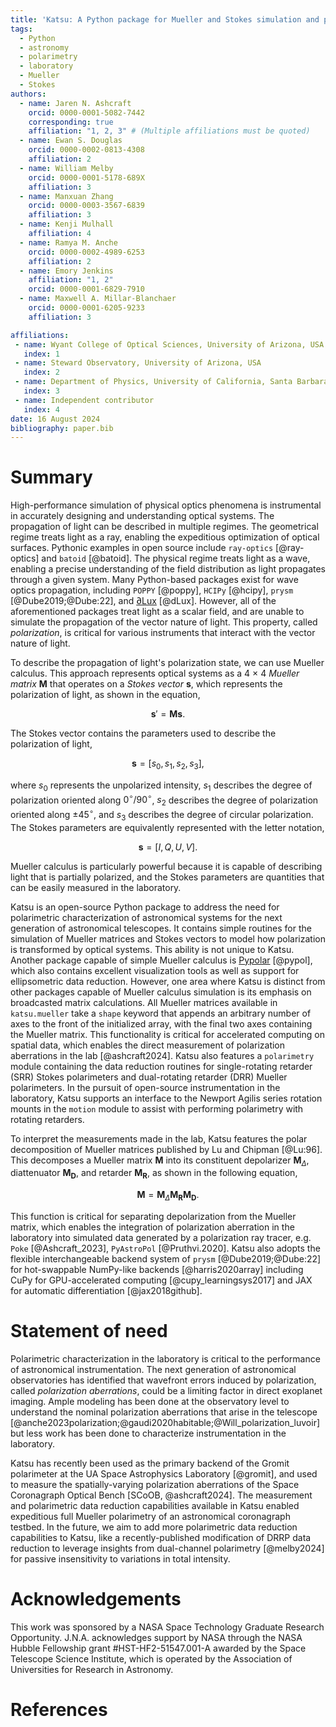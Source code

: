 ```yaml
---
title: 'Katsu: A Python package for Mueller and Stokes simulation and polarimetry'
tags:
  - Python
  - astronomy
  - polarimetry
  - laboratory
  - Mueller
  - Stokes
authors:
  - name: Jaren N. Ashcraft
    orcid: 0000-0001-5082-7442
    corresponding: true
    affiliation: "1, 2, 3" # (Multiple affiliations must be quoted)
  - name: Ewan S. Douglas
    orcid: 0000-0002-0813-4308
    affiliation: 2
  - name: William Melby
    orcid: 0000-0001-5178-689X
    affiliation: 3
  - name: Manxuan Zhang
    orcid: 0000-0003-3567-6839
    affiliation: 3
  - name: Kenji Mulhall
    affiliation: 4
  - name: Ramya M. Anche
    orcid: 0000-0002-4989-6253
    affiliation: 2
  - name: Emory Jenkins
    affiliation: "1, 2"
    orcid: 0000-0001-6829-7910
  - name: Maxwell A. Millar-Blanchaer
    orcid: 0000-0001-6205-9233
    affiliation: 3

affiliations:
 - name: Wyant College of Optical Sciences, University of Arizona, USA
   index: 1
 - name: Steward Observatory, University of Arizona, USA
   index: 2
 - name: Department of Physics, University of California, Santa Barbara, USA
   index: 3
 - name: Independent contributor
   index: 4
date: 16 August 2024
bibliography: paper.bib
---
```


# Summary
High-performance simulation of physical optics phenomena is instrumental in accurately designing and understanding optical systems. The propagation of light can be described in multiple regimes. The geometrical regime treats light as a ray, enabling the expeditious optimization of optical surfaces. Pythonic examples in open source include `ray-optics` [@ray-optics] and `batoid` [@batoid]. The physical regime treats light as a wave, enabling a precise understanding of the field distribution as light propagates through a given system. Many Python-based packages exist for wave optics propagation, including `POPPY` [@poppy], `HCIPy` [@hcipy], `prysm` [@Dube2019;@Dube:22], and [$\partial$Lux](https://github.com/louisdesdoigts/dLux) [@dLux]. However, all of the aforementioned packages treat light as a scalar field, and are unable to simulate the propagation of the vector nature of light. This property, called _polarization_, is critical for various instruments that interact with the vector nature of light.

To describe the propagation of light's polarization state, we can use Mueller calculus. This approach represents optical systems as a 4 $\times$ 4 _Mueller matrix_ $\mathbf{M}$ that operates on a _Stokes vector_ $\mathbf{s}$, which represents the polarization of light, as shown in the equation,

$$\mathbf{s}' = \mathbf{M} \mathbf{s}.$$

The Stokes vector contains the parameters used to describe the polarization of light,

$$
\mathbf{s} = [s_{0}, s_{1}, s_{2}, s_{3}],
$$

where $s_{0}$ represents the unpolarized intensity, $s_{1}$ describes the degree of polarization oriented along $0^{\circ} / 90^{\circ}$, $s_{2}$ describes the degree of polarization oriented along $\pm 45^{\circ}$, and $s_{3}$ describes the degree of circular polarization. The Stokes parameters are equivalently represented with the letter notation,

$$
\mathbf{s} = [I, Q, U, V].
$$

Mueller calculus is particularly powerful because it is capable of describing light that is partially polarized, and the Stokes parameters are quantities that can be easily measured in the laboratory.

Katsu is an open-source Python package to address the need for polarimetric characterization of astronomical systems for the next generation of astronomical telescopes. It contains simple routines for the simulation of Mueller matrices and Stokes vectors to model how polarization is transformed by optical systems. This ability is not unique to Katsu. Another package capable of simple Mueller calculus is [Pypolar](https://github.com/scottprahl/pypolar) [@pypol], which also contains excellent visualization tools as well as support for ellipsometric data reduction. However, one area where Katsu is distinct from other packages capable of Mueller calculus simulation is its emphasis on broadcasted matrix calculations. All Mueller matrices available in `katsu.mueller` take a `shape` keyword that appends an arbitrary number of axes to the front of the initialized array, with the final two axes containing the Mueller matrix. This functionality is critical for accelerated computing on spatial data, which enables the direct measurement of polarization aberrations in the lab [@ashcraft2024]. Katsu also features a `polarimetry` module containing the data reduction routines for single-rotating retarder (SRR) Stokes polarimeters and dual-rotating retarder (DRR) Mueller polarimeters. In the pursuit of open-source instrumentation in the laboratory, Katsu supports an interface to the Newport Agilis series rotation mounts in the `motion` module to assist with performing polarimetry with rotating retarders.

To interpret the measurements made in the lab, Katsu features the polar decomposition of Mueller matrices published by Lu and Chipman [@Lu:96]. This decomposes a Mueller matrix $\mathbf{M}$ into its constituent depolarizer $\mathbf{M}_{\Delta}$, diattenuator $\mathbf{M_{D}}$, and retarder $\mathbf{M_{R}}$, as shown in the following equation,

$$\mathbf{M} = \mathbf{M}_{\Delta}\mathbf{M_{R}}\mathbf{M_{D}}. $$

This function is critical for separating depolarization from the Mueller matrix, which enables the integration of polarization aberration in the laboratory into simulated data generated by a polarization ray tracer, e.g. `Poke` [@Ashcraft_2023], `PyAstroPol` [@Pruthvi.2020]. Katsu also adopts the flexible interchangeable backend system of `prysm` [@Dube2019;@Dube:22] for hot-swappable NumPy-like backends [@harris2020array] including CuPy for GPU-accelerated computing [@cupy_learningsys2017] and JAX for automatic differentiation [@jax2018github].

# Statement of need
Polarimetric characterization in the laboratory is critical to the performance of astronomical instrumentation. The next generation of astronomical observatories has identified that wavefront errors induced by polarization, called _polarization aberrations_, could be a limiting factor in direct exoplanet imaging. Ample modeling has been done at the observatory level to understand the nominal polarization aberrations that arise in the telescope [@anche2023polarization;@gaudi2020habitable;@Will_polarization_luvoir] but less work has been done to characterize instrumentation in the laboratory.

Katsu has recently been used as the primary backend of the Gromit polarimeter at the UA Space Astrophysics Laboratory [@gromit], and used to measure the spatially-varying polarization aberrations of the Space Coronagraph Optical Bench [SCoOB, @ashcraft2024]. The measurement and polarimetric data reduction capabilities available in Katsu enabled expeditious full Mueller polarimetry of an astronomical coronagraph testbed. In the future, we aim to add more polarimetric data reduction capabilities to Katsu, like a recently-published modification of DRRP data reduction to leverage insights from dual-channel polarimetry [@melby2024] for passive insensitivity to variations in total intensity.

# Acknowledgements
This work was sponsored by a NASA Space Technology Graduate Research Opportunity. J.N.A. acknowledges support by NASA through the NASA Hubble Fellowship grant #HST-HF2-51547.001-A awarded by the Space Telescope Science Institute, which is operated by the Association of Universities for Research in Astronomy.

# References
